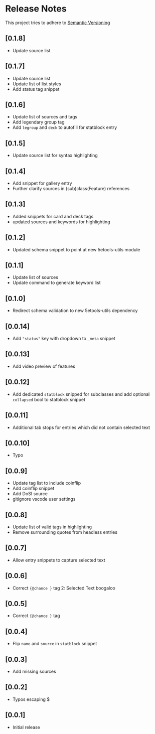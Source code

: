 # Release Notes

This project tries to adhere to [Semantic Versioning](https://semver.org/)

## [0.1.8]
- Update source list

## [0.1.7]
- Update source list
- Update list of list styles
- Add status tag snippet

## [0.1.6]
- Update list of sources and tags
- Add legendary group tag
- Add `legroup` and `deck` to autofill for statblock entry

## [0.1.5]
- Update source list for syntax highlighting

## [0.1.4]
- Add snippet for gallery entry
- Further clarify sources in (sub)class(Feature) references

## [0.1.3]

- Added snippets for card and deck tags
- updated sources and keywords for highlighting

## [0.1.2]

- Updated schema snippet to point at new 5etools-utils module

## [0.1.1]

- Update list of sources
- Update command to generate keyword list

## [0.1.0]

- Redirect schema validation to new 5etools-utils dependency

## [0.0.14]

- Add `"status"` key with dropdown to `_meta` snippet

## [0.0.13]

- Add video preview of features

## [0.0.12]

- Add dedicated `statblock` snipped for subclasses and add optional `collapsed` bool to statblock snippet

## [0.0.11]

- Additional tab stops for entries which did not contain selected text

## [0.0.10]

- Typo

## [0.0.9]

- Update tag list to include coinflip
- Add coinflip snippet
- Add DoSI source
- gitignore vscode user settings

## [0.0.8]

- Update list of valid tags in highlighting
- Remove surrounding quotes from headless entries

## [0.0.7]

- Allow entry snippets to capture selected text

## [0.0.6]

- Correct `{@chance }` tag 2: Selected Text boogaloo

## [0.0.5]

- Correct `{@chance }` tag

## [0.0.4]

- Flip `name` and `source` in `statblock` snippet

## [0.0.3]

- Add missing sources

## [0.0.2]

- Typos escaping $

## [0.0.1]

- Initial release
